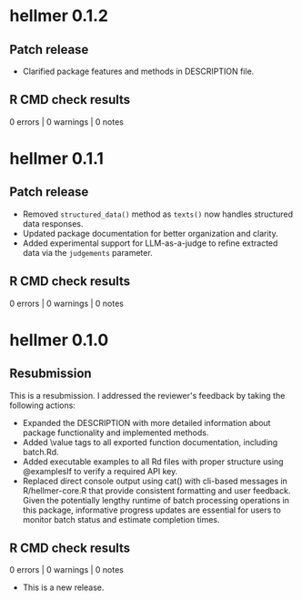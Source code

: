 # hellmer 0.1.2
## Patch release
* Clarified package features and methods in DESCRIPTION file.
## R CMD check results
0 errors | 0 warnings | 0 notes

# hellmer 0.1.1
## Patch release
* Removed `structured_data()` method as `texts()` now handles structured data responses.
* Updated package documentation for better organization and clarity.
* Added experimental support for LLM-as-a-judge to refine extracted data via the `judgements` parameter.
## R CMD check results
0 errors | 0 warnings | 0 notes

# hellmer 0.1.0
## Resubmission
This is a resubmission. I addressed the reviewer's feedback by taking the following actions:
* Expanded the DESCRIPTION with more detailed information about package functionality and implemented methods.
* Added \value tags to all exported function documentation, including batch.Rd.
* Added executable examples to all Rd files with proper structure using @examplesIf to verify a required API key.
* Replaced direct console output using cat() with cli-based messages in R/hellmer-core.R that provide consistent formatting and user feedback. Given the potentially lengthy runtime of batch processing operations in this package, informative progress updates are essential for users to monitor batch status and estimate completion times.
## R CMD check results
0 errors | 0 warnings | 0 notes
* This is a new release.